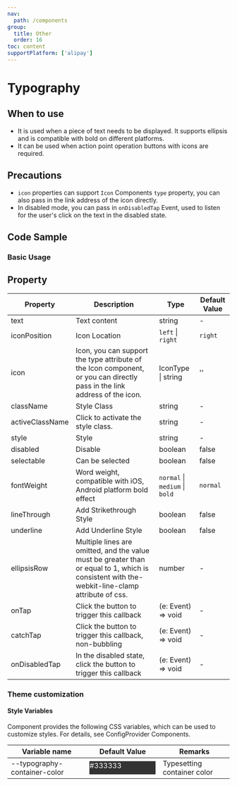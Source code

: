 ```yaml
---
nav:
  path: /components
group:
  title: Other
  order: 16
toc: content
supportPlatform: ['alipay']
---
```


# Typography

## When to use

- It is used when a piece of text needs to be displayed. It supports ellipsis and is compatible with bold on different platforms.
- It can be used when action point operation buttons with icons are required.

## Precautions

- `icon` properties can support `Icon` Components `type` property, you can also pass in the link address of the icon directly.
- In disabled mode, you can pass in `onDisabledTap` Event, used to listen for the user's click on the text in the disabled state.

## Code Sample

### Basic Usage

<code src='../../demo/pages/Typography/index'></code>

## Property

| Property            | Description                                                                | Type                           | Default Value   |
| --------------- | ------------------------------------------------------------------- | ------------------------------ | -------- |
| text            | Text content                                                            | string                         | -        |
| iconPosition    | Icon Location                                                            | `left` \| `right`              | `right`  |
| icon            | Icon, you can support the type attribute of the Icon component, or you can directly pass in the link address of the icon.  | IconType \| string             | ''       |
| className       | Style Class                                                              | string                         | -        |
| activeClassName | Click to activate the style class.                                                  | string                         | -        |
| style           | Style                                                                | string                         | -        |
| disabled        | Disable                                                            | boolean                        | false    |
| selectable      | Can be selected                                                        | boolean                        | false    |
| fontWeight      | Word weight, compatible with iOS, Android platform bold effect                              | `normal` \| `medium` \| `bold` | `normal` |
| lineThrough     | Add Strikethrough Style                                                      | boolean                        | false    |
| underline       | Add Underline Style                                                      | boolean                        | false    |
| ellipsisRow     | Multiple lines are omitted, and the value must be greater than or equal to 1, which is consistent with the-webkit-line-clamp attribute of css. | number                         | -        |
| onTap           | Click the button to trigger this callback                                                | (e: Event) => void             | -        |
| catchTap        | Click the button to trigger this callback, non-bubbling                                        | (e: Event) => void             | -        |
| onDisabledTap   | In the disabled state, click the button to trigger this callback                                    | (e: Event) => void             | -        |

### Theme customization

#### Style Variables

Component provides the following CSS variables, which can be used to customize styles. For details, see ConfigProvider Components.

| Variable name                       | Default Value                                                                                            | Remarks         |
| ---------------------------- | ------------------------------------------------------------------------------------------------- | ------------ |
| --typography-container-color | <div style="width: 150px; height: 30px; background-color: #333333; color: #ffffff;">#333333</div> | Typesetting container color |
